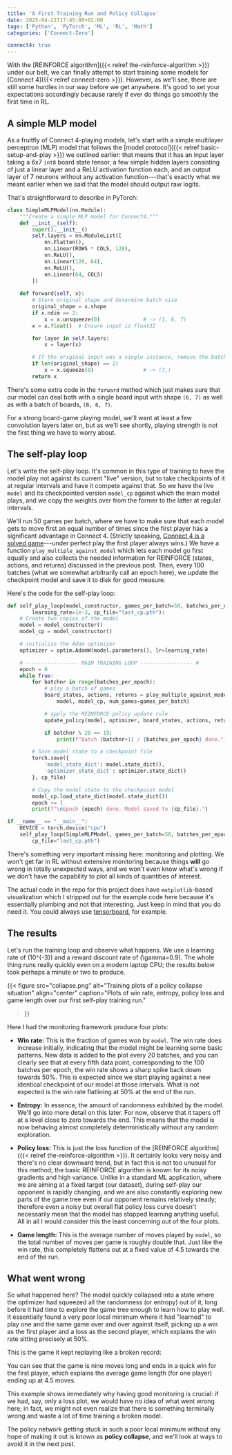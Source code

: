 ```yaml
---
title: 'A First Training Run and Policy Collapse'
date: 2025-04-21T17:45:00+02:00
tags: ['Python', 'PyTorch', 'ML', 'RL', 'Math']
categories: ['Connect-Zero']

connect4: true
---
```


With the [REINFORCE algorithm]({{< relref the-reinforce-algorithm >}}) under our belt,
we can finally attempt to start training some models for
[Connect 4]({{< relref connect-zero >}}).
However, as we'll see, there are still some hurdles in our way before we get anywhere.
It's good to set your expectations accordingly because rarely if ever do things go
smoothly the first time in RL.

## A simple MLP model

As a fruitfly of Connect 4-playing models, let's start with a simple multilayer perceptron
(MLP) model that follows the [model protocol]({{< relref basic-setup-and-play >}}) we
outlined earlier: that means that it has an input layer taking a 6x7 `int8` board state
tensor, a few simple hidden layers consisting of just a linear layer and a ReLU activation
function each, and an output layer of 7 neurons without any activation function---that's
exactly what we meant earlier when we said that the model should output raw logits.

That's straightforward to describe in PyTorch:

```py
class SimpleMLPModel(nn.Module):
    """Create a simple MLP model for Connect4."""
    def __init__(self):
        super().__init__()
        self.layers = nn.ModuleList([
            nn.Flatten(),
            nn.Linear(ROWS * COLS, 128),
            nn.ReLU(),
            nn.Linear(128, 64),
            nn.ReLU(),
            nn.Linear(64, COLS)
        ])
    
    def forward(self, x):
        # Store original shape and determine batch size
        original_shape = x.shape
        if x.ndim == 2:
            x = x.unsqueeze(0)              # -> (1, 6, 7)
        x = x.float()  # Ensure input is float32

        for layer in self.layers:
            x = layer(x)

        # If the original input was a single instance, remove the batch dimension
        if len(original_shape) == 2:
            x = x.squeeze(0)                # -> (7,)
        return x
```

There's some extra code in the ``forward`` method which just makes sure that our model can
deal both with a single board input with shape ``(6, 7)`` as well as with a batch of boards,
``(B, 6, 7)``.

For a strong board-game playing model, we'll want at least a few convolution layers
later on, but as we'll see shortly, playing strength is not the first thing we have to worry
about.

## The self-play loop

Let's write the self-play loop. It's common in this type of training to have the
model play not against its current "live" version, but to take checkpoints of it at
regular intervals and have it compete against that.
So we have the live ``model`` and its checkpointed version ``model_cp`` against which
the main model plays, and we copy the weights over from the former to the latter at
regular intervals.

We'll run 50 games per batch, where we have to make sure that each model gets to move
first an equal number of times since the first player has a significant advantage in
Connect 4. (Strictly speaking, [Connect 4 is a solved game](https://en.wikipedia.org/wiki/Connect_Four#Mathematical_solution)---under perfect play the first player always
wins.) We have a function ``play_multiple_against_model`` which lets each model go first
equally and also collects the needed information for REINFORCE (states, actions, and
returns) discussed in the previous post.
Then, every 100 batches (what we somewhat arbitrarily call an epoch here),
we update the checkpoint model and save it to disk for good measure.

Here's the code for the self-play loop:

```py
def self_play_loop(model_constructor, games_per_batch=50, batches_per_epoch=100,
        learning_rate=1e-3, cp_file="last_cp.pth"):
    # Create two copies of the model
    model = model_constructor()
    model_cp = model_constructor()

    # initialize the Adam optimizer
    optimizer = optim.AdamW(model.parameters(), lr=learning_rate)

    # ----------------- MAIN TRAINING LOOP ----------------- #
    epoch = 0
    while True:
        for batchnr in range(batches_per_epoch):
            # play a batch of games
            board_states, actions, returns = play_multiple_against_model(
                model, model_cp, num_games=games_per_batch)

            # apply the REINFORCE policy update rule
            update_policy(model, optimizer, board_states, actions, returns)

            if batchnr % 20 == 19:
                print(f"Batch {batchnr+1} / {batches_per_epoch} done.")

        # Save model state to a checkpoint file
        torch.save({
            'model_state_dict': model.state_dict(),
            'optimizer_state_dict': optimizer.state_dict()
        }, cp_file)

        # Copy the model state to the checkpoint model
        model_cp.load_state_dict(model.state_dict())
        epoch += 1
        print(f"\nEpoch {epoch} done. Model saved to {cp_file}.")

if __name__ == "__main__":
    DEVICE = torch.device("cpu")
    self_play_loop(SimpleMLPModel, games_per_batch=50, batches_per_epoch=100,
        cp_file="last_cp.pth")

```

There's something very important missing here: monitoring and plotting.
We won't get far in RL without extensive monitoring because things
**will** go wrong in totally unexpected ways, and we won't even know what's wrong if
we don't have the capability to plot all kinds of quantities of interest.

The actual code in the repo for this project does have ``matplotlib``-based
visualization which I stripped out for the example code here because it's essentially
plumbing and not that interesting. Just keep in mind that you do need it. You could
always use [tensorboard](https://www.tensorflow.org/tensorboard), for example.

## The results

Let's run the training loop and observe what happens. We use a learning rate of
\(10^{-3}\) and a reward discount rate of \(\gamma=0.9\).
The whole thing runs really quickly even on a modern laptop CPU; the results below
took perhaps a minute or two to produce.

{{< figure src="collapse.png" alt="Training plots of a policy collapse situation"
  align="center"
  caption="Plots of win rate, entropy, policy loss and game length over our first self-play training run."
>}}

Here I had the monitoring framework produce four plots:

- **Win rate:** This is the fraction of games won by ``model``.
  The win rate does increase initially, indicating that the model might be learning some
  basic patterns. New data is added to the plot every 20 batches, and you
  can clearly see that at every fifth data point, corresponding to the 100 batches per
  epoch, the win rate shows a sharp spike back down towards 50%. This is expected since
  we start playing against a new identical checkpoint of our model at those intervals.
  What is not expected is the win rate flatlining at 50% at the end of the run.

- **Entropy:** In essence, the amount of randomness exhibited by the model. We'll go
  into more detail on this later.
  For now, observe that it tapers off at a level close to zero towards the end.
  This means that the model is now behaving almost completely deterministically
  without any random exploration.

- **Policy loss:** This is just the loss function of the [REINFORCE algorithm]({{< relref
  the-reinforce-algorithm >}}). It certainly looks very noisy and there's no clear downward
  trend, but in fact this is not too unusual for this method; the basic REINFORCE algorithm
  is known for its noisy gradients and high variance. Unlike in a standard ML application,
  where we are aiming at a fixed target (our dataset), during self-play our opponent is
  rapidly changing, and we are also constantly exploring new parts of the game tree even
  if our opponent remains relatively steady; therefore even a noisy but overall flat policy
  loss curve doesn't necessarily mean that the model has stopped learning anything useful.
  All in all I would consider this the least concerning out of the four plots.

- **Game length:** This is the average number of moves played by ``model``,
  so the total number of moves per game is roughly double that. Just like the win rate, this
  completely flattens out at a fixed value of 4.5 towards the end of the run. 


## What went wrong

So what happened here? The model quickly collapsed into a state where the optimizer had
squeezed all the randomness (or entropy) out of it, long before it had time to explore the
game tree enough to learn how to play well. It essentially found a very poor local minimum
where it had "learned" to play one and the same game over and over against itself,
picking up a win as the first player and a loss as the second player, which explains
the win rate sitting precisely at 50%.

This is the game it kept replaying like a broken record:

<div id="game-container" class="connect4-container"
    data-human="-1" data-cpu="-1"
    data-movelist="[2, 2, 3, 2, 2, 2, 5, 2, 4]">
</div>

You can see that the game is nine moves long and ends in a quick win for the first player,
which explains the average game length (for one player) ending up at 4.5 moves.

This example shows immediately why having good monitoring is crucial: if we had, say,
only a loss plot, we would have no idea of what went wrong here; in fact, we might not
even realize that there is something terminally wrong and waste a lot of time training
a broken model.

The policy network getting stuck in such a poor local minimum without any hope of making
it out is known as **policy collapse**, and we'll look at ways to avoid it in the next post.